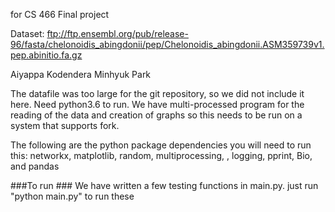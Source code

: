for CS 466 Final project

Dataset: ftp://ftp.ensembl.org/pub/release-96/fasta/chelonoidis_abingdonii/pep/Chelonoidis_abingdonii.ASM359739v1.pep.abinitio.fa.gz 

Aiyappa Kodendera
Minhyuk Park

The datafile was too large for the git repository, so we did not include it here.
Need python3.6 to run. We have multi-processed program for the reading of the data and creation of graphs so this needs to be run on a system that supports fork.

The following are the python package dependencies you will need to run this: networkx, matplotlib, random, multiprocessing, , logging, pprint, Bio, and pandas

###To run ###
We have written a few testing functions in main.py. just run "python main.py" to run these